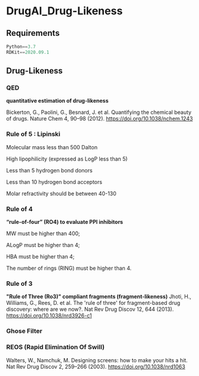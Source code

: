 # DrugAI_Drug-Likeness


## Requirements
```python
Python==3.7
RDKit==2020.09.1
```

## Drug-Likeness

### QED
**quantitative estimation of drug-likeness**

Bickerton, G., Paolini, G., Besnard, J. et al. Quantifying the chemical beauty of drugs. Nature Chem 4, 90–98 (2012). https://doi.org/10.1038/nchem.1243

### Rule of 5 : Lipinski
Molecular mass less than 500 Dalton

High lipophilicity (expressed as LogP less than 5)

Less than 5 hydrogen bond donors

Less than 10 hydrogen bond acceptors

Molar refractivity should be between 40-130

### Rule of 4
**“rule-of-four” (RO4) to evaluate PPI inhibitors**

MW must be higher than 400;

ALogP must be higher than 4;

HBA must be higher than 4;

The number of rings (RING) must be higher than 4.

### Rule of 3
**"Rule of Three (Ro3)" compliant fragments (fragment-likeness)**
Jhoti, H., Williams, G., Rees, D. et al. The 'rule of three' for fragment-based drug discovery: where are we now?. Nat Rev Drug Discov 12, 644 (2013). https://doi.org/10.1038/nrd3926-c1

### Ghose Filter

### REOS (Rapid Elimination Of Swill)
Walters, W., Namchuk, M. Designing screens: how to make your hits a hit. Nat Rev Drug Discov 2, 259–266 (2003). https://doi.org/10.1038/nrd1063
